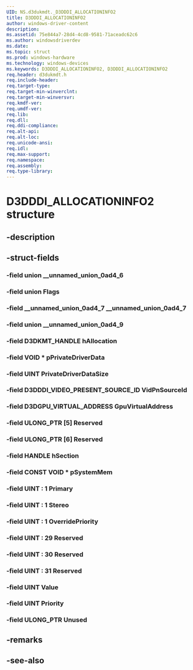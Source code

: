 ```yaml
---
UID: NS.d3dukmdt._D3DDDI_ALLOCATIONINFO2
title: D3DDDI_ALLOCATIONINFO2
author: windows-driver-content
description: 
ms.assetid: 75e844a7-28d4-4cd8-9581-71aceadc62c6
ms.author: windowsdriverdev
ms.date: 
ms.topic: struct
ms.prod: windows-hardware
ms.technology: windows-devices
ms.keywords: D3DDDI_ALLOCATIONINFO2, D3DDDI_ALLOCATIONINFO2
req.header: d3dukmdt.h
req.include-header:
req.target-type:
req.target-min-winverclnt:
req.target-min-winversvr:
req.kmdf-ver:
req.umdf-ver:
req.lib:
req.dll:
req.ddi-compliance:
req.alt-api:
req.alt-loc:
req.unicode-ansi:
req.idl:
req.max-support:
req.namespace:
req.assembly:
req.type-library:
---
```


# D3DDDI_ALLOCATIONINFO2 structure

## -description



## -struct-fields

### -field union __unnamed_union_0ad4_6			
 	
### -field union Flags			
 	
### -field __unnamed_union_0ad4_7 __unnamed_union_0ad4_7			
 	
### -field union __unnamed_union_0ad4_9			
 	
### -field D3DKMT_HANDLE hAllocation			
 	
### -field VOID * pPrivateDriverData			
 	
### -field UINT PrivateDriverDataSize			
 	
### -field D3DDDI_VIDEO_PRESENT_SOURCE_ID VidPnSourceId			
 	
### -field D3DGPU_VIRTUAL_ADDRESS GpuVirtualAddress			
 	
### -field ULONG_PTR [5] Reserved			
 	
### -field ULONG_PTR [6] Reserved			
 	
### -field HANDLE hSection			
 	
### -field CONST VOID * pSystemMem			
 	
### -field UINT  : 1 Primary			
 	
### -field UINT  : 1 Stereo			
 	
### -field UINT  : 1 OverridePriority			
 	
### -field UINT  : 29 Reserved			
 	
### -field UINT  : 30 Reserved			
 	
### -field UINT  : 31 Reserved			
 	
### -field UINT Value			
 	
### -field UINT Priority			
 	
### -field ULONG_PTR Unused			
 	
## -remarks

## -see-also